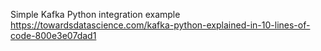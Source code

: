 Simple Kafka Python integration example
https://towardsdatascience.com/kafka-python-explained-in-10-lines-of-code-800e3e07dad1